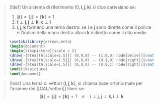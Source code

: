 >[!def]
>Un sistema di riferimento $(0,\mathbf{i},\mathbf{j},\mathbf{k})$ si dice cartesiano se:
>1. $\|\mathbf{i}\| = \|\mathbf{j}\| = \|\mathbf{k}\|=1$
>2. $\mathbf{i} \perp \mathbf{j}, \mathbf{j} \perp \mathbf{k}, \mathbf{k} \perp \mathbf{i}$
>3. $\mathbf{i},\mathbf{j},\mathbf{k}$ formano una terna destra: se $\mathbf{i}$ e $\mathbf{j}$ sono dirette come il pollice e l'indice della mano destra allora $\mathbf{k}$ è diretto come il dito medio
>   
> ```tikz
> \usetikzlibrary{arrows.meta}
>\begin{document}
>\begin{tikzpicture}[scale = 2]
>\draw[-{Stealth[scale=1.5]}] (0,0,0) -- (1,0,0) node[below]{$\mathbf{j}$};
>\draw[-{Stealth[scale=1.5]}] (0,0,0) -- (0,1,0) node[right]{$\mathbf{k}$};
>\draw[-{Stealth[scale=1.5]}] (0,0,0) -- (0,0,1) node[right]{$\mathbf{i}$};
>\end{tikzpicture}
>\end{document}
>```



>[!oss]
>Una terna di vettori $\left\{ \mathbf{i},\mathbf{j},\mathbf{k} \right\}$, si chiama base ortonormale per l'insieme dei [[GAL/vettori]] liberi se:
> $$ \|\mathbf{i}\| = \|\mathbf{j}\| = \|\mathbf{k}\| = 1\quad e \quad \mathbf{i} \perp \mathbf{j} , \mathbf{j} \perp \mathbf{k},\mathbf{i} \perp \mathbf{k} $$

